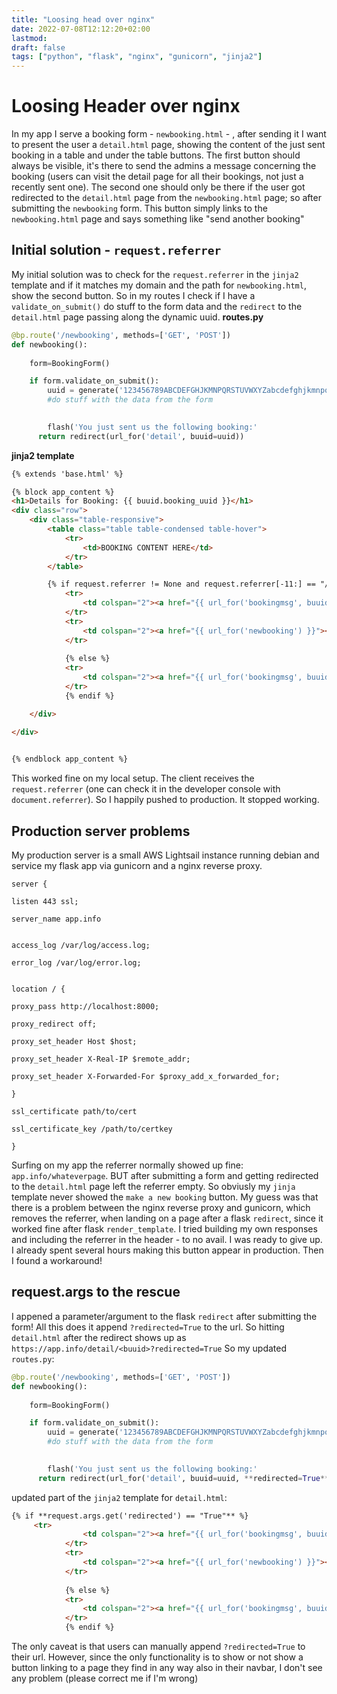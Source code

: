 ```yaml
---
title: "Loosing head over nginx"
date: 2022-07-08T12:12:20+02:00
lastmod: 
draft: false
tags: ["python", "flask", "nginx", "gunicorn", "jinja2"]
---
```

# Loosing Header over nginx

In my app I serve a booking form - `newbooking.html` - , after sending it I want to present the user a `detail.html` page, showing the content of the just sent booking in a table and under the table buttons. The first button should always be visible, it's 
there to send the admins a message concerning the booking (users can visit the detail page for all their bookings, not just a recently sent one). The second one should only be there if the user got redirected to the `detail.html` 
page from the `newbooking.html` page; so after submitting the `newbooking` form. This button simply links to the `newbooking.html` page and says something like "send another booking"

## Initial solution - `request.referrer`
My initial solution was to check for the `request.referrer` in the `jinja2` template and if it matches my domain and the path for `newbooking.html`, show the second button.
So in my routes I check if I have a `validate_on_submit()` do stuff to the form data and the `redirect` to the `detail.html` page passing along the dynamic uuid.
**routes.py**
```python
@bp.route('/newbooking', methods=['GET', 'POST'])
def newbooking():
    
    form=BookingForm()

    if form.validate_on_submit():
        uuid = generate('123456789ABCDEFGHJKMNPQRSTUVWXYZabcdefghjkmnpqrstuvwxyz', 8)
        #do stuff with the data from the form

        
        flash('You just sent us the following booking:'
      return redirect(url_for('detail', buuid=uuid))
```

**jinja2 template**
```html
{% extends 'base.html' %}

{% block app_content %}
<h1>Details for Booking: {{ buuid.booking_uuid }}</h1>
<div class="row">
    <div class="table-responsive">
        <table class="table table-condensed table-hover">          
            <tr>
                <td>BOOKING CONTENT HERE</td>
            </tr>   
        </table>

        {% if request.referrer != None and request.referrer[-11:] == "/newbooking" %}
            <tr>
                <td colspan="2"><a href="{{ url_for('bookingmsg', buuid=buuid.booking_uuid) }}"><button type="button" class="btn btn-warning" style="width:100%; margin-bottom: 15px;">send us a message for this booking</button></a></td>
            </tr>
            <tr>
                <td colspan="2"><a href="{{ url_for('newbooking') }}"><button type="button" class="btn btn-success" style="width:100%">make a new booking</button></a></td>
            </tr>
            
            {% else %}
            <tr>
                <td colspan="2"><a href="{{ url_for('bookingmsg', buuid=buuid.booking_uuid) }}"><button type="button" class="btn btn-warning " style="width:100%; margin-bottom: 15px;">send us a message for this booking</button></a></td>
            </tr>
            {% endif %}

    </div>

</div>

    
{% endblock app_content %}
```

This worked fine on my local setup. The client receives the `request.referrer` (one can check it in the developer console with `document.referrer`).
So I happily pushed to production.
It stopped working.

## Production server problems
My production server is a small AWS Lightsail instance running debian and service my flask app via gunicorn and a nginx reverse proxy.
```nginx
server {

listen 443 ssl;

server_name app.info


access_log /var/log/access.log;

error_log /var/log/error.log;


location / {

proxy_pass http://localhost:8000;

proxy_redirect off;

proxy_set_header Host $host;

proxy_set_header X-Real-IP $remote_addr;

proxy_set_header X-Forwarded-For $proxy_add_x_forwarded_for;

}

ssl_certificate path/to/cert

ssl_certificate_key /path/to/certkey

}
```
Surfing on my app the referrer normally showed up fine: `app.info/whateverpage`.
BUT after submitting a form and getting redirected to the `detail.html` page left the referrer empty. So obviusly my `jinja` template never showed the `make a new booking` button.
My guess was that there is a problem between the nginx reverse proxy and gunicorn, which removes the referrer, when landing on a page after a flask `redirect`, since it worked fine after flask `render_template`.
I tried building my own responses and including the referrer in the header - to no avail.
I was ready to give up. I already spent several hours making this button appear in production.
Then I found a workaround!

## request.args to the rescue
I appened a parameter/argument to the flask `redirect` after submitting the form!
All this does it append `?redirected=True` to the url. So hitting `detail.html` after the redirect shows up as `https://app.info/detail/<buuid>?redirected=True`
So my updated `routes.py`:
```python
@bp.route('/newbooking', methods=['GET', 'POST'])
def newbooking():
    
    form=BookingForm()

    if form.validate_on_submit():
        uuid = generate('123456789ABCDEFGHJKMNPQRSTUVWXYZabcdefghjkmnpqrstuvwxyz', 8)
        #do stuff with the data from the form

        
        flash('You just sent us the following booking:'
      return redirect(url_for('detail', buuid=uuid, **redirected=True**)) #added parameter here!
```

updated part of the `jinja2` template for `detail.html`:
```html
{% if **request.args.get('redirected') == "True"** %} 
     <tr>
                <td colspan="2"><a href="{{ url_for('bookingmsg', buuid=buuid.booking_uuid) }}"><button type="button" class="btn btn-warning" style="width:100%; margin-bottom: 15px;">send us a message for this booking</button></a></td>
            </tr>
            <tr>
                <td colspan="2"><a href="{{ url_for('newbooking') }}"><button type="button" class="btn btn-success" style="width:100%">make a new booking</button></a></td>
            </tr>
            
            {% else %}
            <tr>
                <td colspan="2"><a href="{{ url_for('bookingmsg', buuid=buuid.booking_uuid) }}"><button type="button" class="btn btn-warning " style="width:100%; margin-bottom: 15px;">send us a message for this booking</button></a></td>
            </tr>
            {% endif %}       
```

The only caveat is that users can manually append `?redirected=True` to their url. However, since the only functionality is to show or not show a button linking to a page they find in any way also in their navbar, I don't see any problem (please correct me if I'm wrong)
